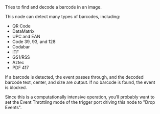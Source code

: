 Tries to find and decode a barcode in an image.

This node can detect many types of barcodes, including:

   - QR Code
   - DataMatrix
   - UPC and EAN
   - Code 39, 93, and 128
   - Codabar
   - ITF
   - GS1/RSS
   - Aztec
   - PDF 417

If a barcode is detected, the event passes through, and the decoded barcode text, center, and size are output.  If no barcode is found, the event is blocked.

Since this is a computationally intensive operation, you'll probably want to set the Event Throttling mode of the trigger port driving this node to "Drop Events".
